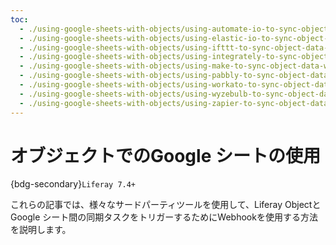 ```yaml
---
toc:
  - ./using-google-sheets-with-objects/using-automate-io-to-sync-object-data-with-google-sheets.md
  - ./using-google-sheets-with-objects/using-elastic-io-to-sync-object-data-with-google-sheets.md
  - ./using-google-sheets-with-objects/using-ifttt-to-sync-object-data-with-google-sheets.md
  - ./using-google-sheets-with-objects/using-integrately-to-sync-object-data-with-google-sheets.md
  - ./using-google-sheets-with-objects/using-make-to-sync-object-data-with-google-sheets.md
  - ./using-google-sheets-with-objects/using-pabbly-to-sync-object-data-with-google-sheets.md
  - ./using-google-sheets-with-objects/using-workato-to-sync-object-data-with-google-sheets.md
  - ./using-google-sheets-with-objects/using-wyzebulb-to-sync-object-data-with-google-sheets.md
  - ./using-google-sheets-with-objects/using-zapier-to-sync-object-data-with-google-sheets.md
---
```

# オブジェクトでのGoogle シートの使用

{bdg-secondary}`Liferay 7.4+`

これらの記事では、様々なサードパーティツールを使用して、Liferay ObjectとGoogle シート間の同期タスクをトリガーするためにWebhookを使用する方法を説明します。


